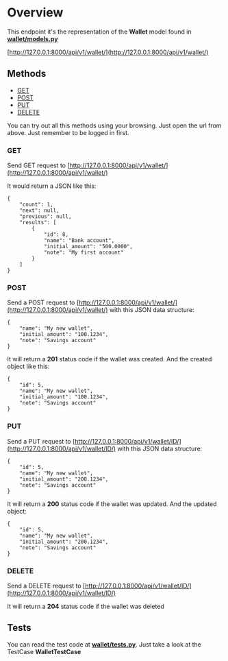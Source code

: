 # Overview

This endpoint it's the representation of the **Wallet** model found in **[wallet/models.py](https://github.com/gdi3d/my_wallet/blob/master/wallet/models.py)**

[http://127.0.0.1:8000/api/v1/wallet/](http://127.0.0.1:8000/api/v1/wallet/)

## Methods

* [GET](#get)
* [POST](#post)
* [PUT](#put)
* [DELETE](#delete)

You can try out all this methods using your browsing. Just open the url from above. Just remember to be logged in first.

### GET

Send GET request to [http://127.0.0.1:8000/api/v1/wallet/](http://127.0.0.1:8000/api/v1/wallet/)

It would return a JSON like this:

```
{
    "count": 1, 
    "next": null, 
    "previous": null, 
    "results": [
        {
            "id": 8, 
            "name": "Bank account", 
            "initial_amount": "500.0000", 
            "note": "My first account"
        }
    ]
}
```

### POST

Send a POST request to [http://127.0.0.1:8000/api/v1/wallet/](http://127.0.0.1:8000/api/v1/wallet/) with this JSON data structure:

```
{
    "name": "My new wallet", 
    "initial_amount": "100.1234", 
    "note": "Savings account"
}
```

It will return a **201** status code if the wallet was created. And the created object like this:

```
{
	"id": 5,
    "name": "My new wallet", 
    "initial_amount": "100.1234", 
    "note": "Savings account"
}
```

### PUT

Send a PUT request to [http://127.0.0.1:8000/api/v1/wallet/ID/](http://127.0.0.1:8000/api/v1/wallet/ID/) with this JSON data structure:

```
{
	"id": 5,
    "name": "My new wallet", 
    "initial_amount": "200.1234", 
    "note": "Savings account"
}
```

It will return a **200** status code if the wallet was updated. And the updated object:

```
{
	"id": 5,
    "name": "My new wallet", 
    "initial_amount": "200.1234", 
    "note": "Savings account"
}
```

### DELETE

Send a DELETE request to [http://127.0.0.1:8000/api/v1/wallet/ID/](http://127.0.0.1:8000/api/v1/wallet/ID/)

It will return a **204** status code if the wallet was deleted

## Tests

You can read the test code at **[wallet/tests.py](https://github.com/gdi3d/my_wallet/blob/master/wallet/tests.py)**. Just take a look at the TestCase **WalletTestCase**
